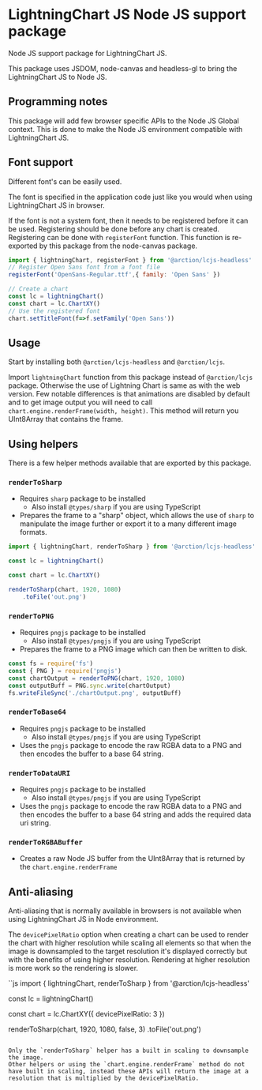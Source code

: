 # LightningChart JS Node JS support package

Node JS support package for LightningChart JS.

This package uses JSDOM, node-canvas and headless-gl to bring the LightningChart JS to Node JS.

## Programming notes

This package will add few browser specific APIs to the Node JS Global context. This is done to make the Node JS environment compatible with LightningChart JS.

## Font support

Different font's can be easily used.

The font is specified in the application code just like you would when using LightningChart JS in browser.

If the font is not a system font, then it needs to be registered before it can be used. Registering should be done before any chart is created. Registering can be done with `registerFont` function.
This function is re-exported by this package from the node-canvas package.

```js
import { lightningChart, registerFont } from '@arction/lcjs-headless'
// Register Open Sans font from a font file
registerFont('OpenSans-Regular.ttf',{ family: 'Open Sans' })

// Create a chart
const lc = lightningChart()
const chart = lc.ChartXY()
// Use the registered font
chart.setTitleFont(f=>f.setFamily('Open Sans'))
```

## Usage

Start by installing both `@arction/lcjs-headless` and `@arction/lcjs`.

Import `lightningChart` function from this package instead of `@arction/lcjs` package.
Otherwise the use of Lightning Chart is same as with the web version. Few notable differences is that animations are disabled by default and to get image output you will need to call `chart.engine.renderFrame(width, height)`. This method will return you UInt8Array that contains the frame.

## Using helpers

There is a few helper methods available that are exported by this package.

### `renderToSharp`
* Requires `sharp` package to be installed
    * Also install `@types/sharp` if you are using TypeScript
* Prepares the frame to a "sharp" object, which allows the use of `sharp` to manipulate the image further or export it to a many different image formats.

```js
import { lightningChart, renderToSharp } from '@arction/lcjs-headless'

const lc = lightningChart()

const chart = lc.ChartXY()

renderToSharp(chart, 1920, 1080)
    .toFile('out.png')
```

### `renderToPNG`
* Requires `pngjs` package to be installed
    * Also install `@types/pngjs` if you are using TypeScript
* Prepares the frame to a PNG image which can then be written to disk.
```js
const fs = require('fs')
const { PNG } = require('pngjs')
const chartOutput = renderToPNG(chart, 1920, 1080)
const outputBuff = PNG.sync.write(chartOutput)
fs.writeFileSync('./chartOutput.png', outputBuff)
```

### `renderToBase64`
* Requires `pngjs` package to be installed
    * Also install `@types/pngjs` if you are using TypeScript
* Uses the `pngjs` package to encode the raw RGBA data to a PNG and then encodes the buffer to a base 64 string.

### `renderToDataURI`
* Requires `pngjs` package to be installed
    * Also install `@types/pngjs` if you are using TypeScript
* Uses the `pngjs` package to encode the raw RGBA data to a PNG and then encodes the buffer to a base 64 string and adds the required data uri string.

### `renderToRGBABuffer`
* Creates a raw Node JS buffer from the UInt8Array that is returned by the `chart.engine.renderFrame`

## Anti-aliasing

Anti-aliasing that is normally available in browsers is not available when using LightningChart JS in Node environment.

The `devicePixelRatio` option when creating a chart can be used to render the chart with higher resolution while scaling all elements so that when the image is downsampled to the target resolution it's displayed correctly but with the benefits of using higher resolution. Rendering at higher resolution is more work so the rendering is slower.

``js
import { lightningChart, renderToSharp } from '@arction/lcjs-headless'

const lc = lightningChart()

const chart = lc.ChartXY({ devicePixelRatio: 3 })

renderToSharp(chart, 1920, 1080, false, 3)
    .toFile('out.png')
````

Only the `renderToSharp` helper has a built in scaling to downsample the image.
Other helpers or using the `chart.engine.renderFrame` method do not have built in scaling, instead these APIs will return the image at a resolution that is multiplied by the devicePixelRatio.
